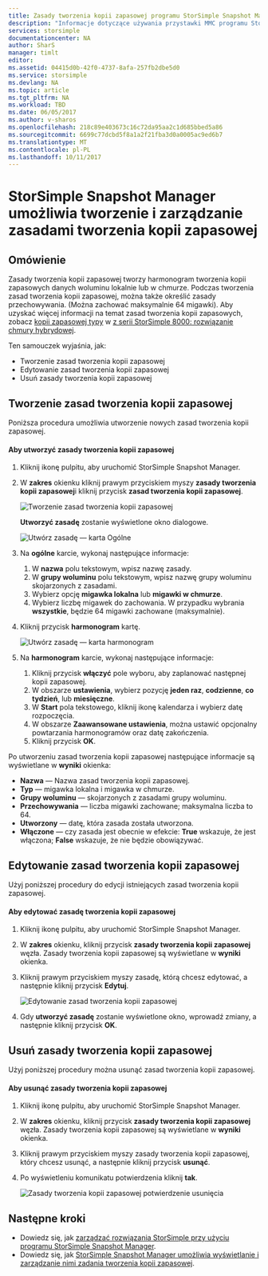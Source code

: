```yaml
---
title: Zasady tworzenia kopii zapasowej programu StorSimple Snapshot Manager | Dokumentacja firmy Microsoft
description: "Informacje dotyczące używania przystawki MMC programu StorSimple Snapshot Manager do tworzenia i obsługi zasad tworzenia kopii zapasowych, które kontrolują zaplanowanych kopii zapasowych."
services: storsimple
documentationcenter: NA
author: SharS
manager: timlt
editor: 
ms.assetid: 04415d0b-42f0-4737-8afa-257fb2dbe5d0
ms.service: storsimple
ms.devlang: NA
ms.topic: article
ms.tgt_pltfrm: NA
ms.workload: TBD
ms.date: 06/05/2017
ms.author: v-sharos
ms.openlocfilehash: 218c89e403673c16c72da95aa2c1d685bbed5a86
ms.sourcegitcommit: 6699c77dcbd5f8a1a2f21fba3d0a0005ac9ed6b7
ms.translationtype: MT
ms.contentlocale: pl-PL
ms.lasthandoff: 10/11/2017
---
```

# <a name="use-storsimple-snapshot-manager-to-create-and-manage-backup-policies"></a>StorSimple Snapshot Manager umożliwia tworzenie i zarządzanie zasadami tworzenia kopii zapasowej
## <a name="overview"></a>Omówienie
Zasady tworzenia kopii zapasowej tworzy harmonogram tworzenia kopii zapasowych danych woluminu lokalnie lub w chmurze. Podczas tworzenia zasad tworzenia kopii zapasowej, można także określić zasady przechowywania. (Można zachować maksymalnie 64 migawki). Aby uzyskać więcej informacji na temat zasad tworzenia kopii zapasowych, zobacz [kopii zapasowej typy](storsimple-what-is-snapshot-manager.md#backup-types-and-backup-policies) w [z serii StorSimple 8000: rozwiązanie chmury hybrydowej](storsimple-overview.md).

Ten samouczek wyjaśnia, jak:

* Tworzenie zasad tworzenia kopii zapasowej
* Edytowanie zasad tworzenia kopii zapasowej
* Usuń zasady tworzenia kopii zapasowej

## <a name="create-a-backup-policy"></a>Tworzenie zasad tworzenia kopii zapasowej
Poniższa procedura umożliwia utworzenie nowych zasad tworzenia kopii zapasowej.

#### <a name="to-create-a-backup-policy"></a>Aby utworzyć zasady tworzenia kopii zapasowej
1. Kliknij ikonę pulpitu, aby uruchomić StorSimple Snapshot Manager.
2. W **zakres** okienku kliknij prawym przyciskiem myszy **zasady tworzenia kopii zapasowej**i kliknij przycisk **zasad tworzenia kopii zapasowej**.

    ![Tworzenie zasad tworzenia kopii zapasowej](./media/storsimple-snapshot-manager-manage-backup-policies/HCS_SSM_Create_BU_policy.png)

    **Utworzyć zasadę** zostanie wyświetlone okno dialogowe.

    ![Utwórz zasadę — karta Ogólne](./media/storsimple-snapshot-manager-manage-backup-policies/HCS_SSM_Create_policy_general.png)
3. Na **ogólne** karcie, wykonaj następujące informacje:

   1. W **nazwa** polu tekstowym, wpisz nazwę zasady.
   2. W **grupy woluminu** polu tekstowym, wpisz nazwę grupy woluminu skojarzonych z zasadami.
   3. Wybierz opcję **migawka lokalna** lub **migawki w chmurze**.
   4. Wybierz liczbę migawek do zachowania. W przypadku wybrania **wszystkie**, będzie 64 migawki zachowane (maksymalnie).
4. Kliknij przycisk **harmonogram** kartę.

    ![Utwórz zasadę — karta harmonogram](./media/storsimple-snapshot-manager-manage-backup-policies/HCS_SSM_Create_policy_schedule.png)
5. Na **harmonogram** karcie, wykonaj następujące informacje:

   1. Kliknij przycisk **włączyć** pole wyboru, aby zaplanować następnej kopii zapasowej.
   2. W obszarze **ustawienia**, wybierz pozycję **jeden raz**, **codzienne**, **co tydzień**, lub **miesięczne**.
   3. W **Start** pola tekstowego, kliknij ikonę kalendarza i wybierz datę rozpoczęcia.
   4. W obszarze **Zaawansowane ustawienia**, można ustawić opcjonalny powtarzania harmonogramów oraz datę zakończenia.
   5. Kliknij przycisk **OK**.

Po utworzeniu zasad tworzenia kopii zapasowej następujące informacje są wyświetlane w **wyniki** okienka:

* **Nazwa** — Nazwa zasad tworzenia kopii zapasowej.
* **Typ** — migawka lokalna i migawka w chmurze.
* **Grupy woluminu** — skojarzonych z zasadami grupy woluminu.
* **Przechowywania** — liczba migawki zachowane; maksymalna liczba to 64.
* **Utworzony** — datę, która zasada została utworzona.
* **Włączone** — czy zasada jest obecnie w efekcie: **True** wskazuje, że jest włączona; **False** wskazuje, że nie będzie obowiązywać.

## <a name="edit-a-backup-policy"></a>Edytowanie zasad tworzenia kopii zapasowej
Użyj poniższej procedury do edycji istniejących zasad tworzenia kopii zapasowej.

#### <a name="to-edit-a-backup-policy"></a>Aby edytować zasadę tworzenia kopii zapasowej
1. Kliknij ikonę pulpitu, aby uruchomić StorSimple Snapshot Manager.
2. W **zakres** okienku, kliknij przycisk **zasady tworzenia kopii zapasowej** węzła. Zasady tworzenia kopii zapasowej są wyświetlane w **wyniki** okienka.
3. Kliknij prawym przyciskiem myszy zasadę, którą chcesz edytować, a następnie kliknij przycisk **Edytuj**.

    ![Edytowanie zasad tworzenia kopii zapasowej](./media/storsimple-snapshot-manager-manage-backup-policies/HCS_SSM_Edit_BU_policy.png)
4. Gdy **utworzyć zasadę** zostanie wyświetlone okno, wprowadź zmiany, a następnie kliknij przycisk **OK**.

## <a name="delete-a-backup-policy"></a>Usuń zasady tworzenia kopii zapasowej
Użyj poniższej procedury można usunąć zasad tworzenia kopii zapasowej.

#### <a name="to-delete-a-backup-policy"></a>Aby usunąć zasady tworzenia kopii zapasowej
1. Kliknij ikonę pulpitu, aby uruchomić StorSimple Snapshot Manager.
2. W **zakres** okienku, kliknij przycisk **zasady tworzenia kopii zapasowej** węzła. Zasady tworzenia kopii zapasowej są wyświetlane w **wyniki** okienka.
3. Kliknij prawym przyciskiem myszy zasady tworzenia kopii zapasowej, który chcesz usunąć, a następnie kliknij przycisk **usunąć**.
4. Po wyświetleniu komunikatu potwierdzenia kliknij **tak**.

    ![Zasady tworzenia kopii zapasowej potwierdzenie usunięcia](./media/storsimple-snapshot-manager-manage-backup-policies/HCS_SSM_Delete_BU_policy.png)

## <a name="next-steps"></a>Następne kroki
* Dowiedz się, jak [zarządzać rozwiązania StorSimple przy użyciu programu StorSimple Snapshot Manager](storsimple-snapshot-manager-admin.md).
* Dowiedz się, jak [StorSimple Snapshot Manager umożliwia wyświetlanie i zarządzanie nimi zadania tworzenia kopii zapasowej](storsimple-snapshot-manager-manage-backup-jobs.md).
